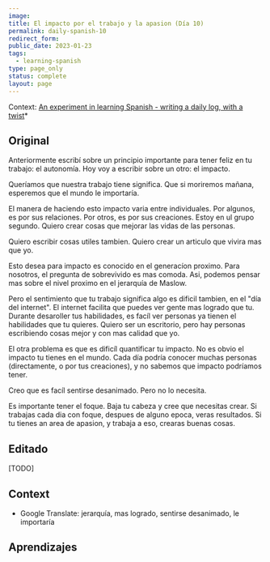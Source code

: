 ```yaml
---
image:
title: El impacto por el trabajo y la apasion (Día 10)
permalink: daily-spanish-10
redirect_form:
public_date: 2023-01-23
tags:
  - learning-spanish
type: page_only
status: complete
layout: page
---
```

Context: [An experiment in learning Spanish - writing a daily log, with a twist](/daily-spanish)*

## Original

Anteriormente escribí sobre un principio importante para tener feliz en tu trabajo: el autonomía. Hoy voy a escribir sobre un otro: el impacto.

Queríamos que nuestra trabajo tiene significa. Que si moriremos mañana, esperemos que el mundo le importaría.

El manera de haciendo esto impacto varia entre individuales. Por algunos, es por sus relaciones. Por otros, es por sus creaciones. Estoy en ul grupo segundo. Quiero crear cosas que mejorar las vidas de las personas.

Quiero escribir cosas utiles tambien. Quiero crear un articulo que vivira mas que yo.

Esto desea para impacto es conocido en el generacíon proximo. Para nosotros, el pregunta de sobrevivido es mas comoda. Asi, podemos pensar mas sobre el nivel proximo en el jerarquía de Maslow.

Pero el sentimiento que tu trabajo significa algo es dificil tambien, en el "día del internet". El internet facilita que puedes ver gente mas logrado que tu. Durante desaroller tus habilidades, es facíl ver personas ya tienen el habilidades que tu quieres. Quiero ser un escritorio, pero hay personas escribiendo cosas mejor y con mas calidad que yo.

El otra problema es que es dificíl quantificar tu impacto. No es obvio el impacto tu tienes en el mundo. Cada día podría conocer muchas personas (directamente, o por tus creaciones), y no sabemos que impacto podríamos tener.

Creo que es facíl sentirse desanimado. Pero no lo necesita. 

Es importante tener el foque. Baja tu cabeza y cree que necesitas crear. Si trabajas cada dia con foque, despues de alguno epoca, veras resultados. Si tu tienes an area de apasion, y trabaja a eso, crearas buenas cosas.




## Editado
[TODO]


## Context
- Google Translate: jerarquía, mas logrado, sentirse desanimado, le importaría


## Aprendizajes



